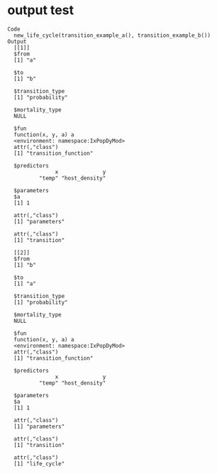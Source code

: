 # output test

    Code
      new_life_cycle(transition_example_a(), transition_example_b())
    Output
      [[1]]
      $from
      [1] "a"
      
      $to
      [1] "b"
      
      $transition_type
      [1] "probability"
      
      $mortality_type
      NULL
      
      $fun
      function(x, y, a) a
      <environment: namespace:IxPopDyMod>
      attr(,"class")
      [1] "transition_function"
      
      $predictors
                   x              y 
              "temp" "host_density" 
      
      $parameters
      $a
      [1] 1
      
      attr(,"class")
      [1] "parameters"
      
      attr(,"class")
      [1] "transition"
      
      [[2]]
      $from
      [1] "b"
      
      $to
      [1] "a"
      
      $transition_type
      [1] "probability"
      
      $mortality_type
      NULL
      
      $fun
      function(x, y, a) a
      <environment: namespace:IxPopDyMod>
      attr(,"class")
      [1] "transition_function"
      
      $predictors
                   x              y 
              "temp" "host_density" 
      
      $parameters
      $a
      [1] 1
      
      attr(,"class")
      [1] "parameters"
      
      attr(,"class")
      [1] "transition"
      
      attr(,"class")
      [1] "life_cycle"

